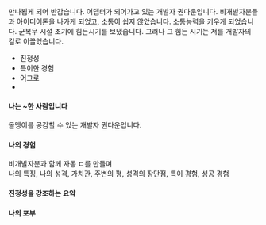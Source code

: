 만나뵙게 되어 반갑습니다. 어뎁터가 되어가고 있는 개발자 권다운입니다. 비개발자분들과 아이디어톤을 나가게 되었고, 소통이 쉽지 않았습니다. 소통능력을 키우게 되었습니다. 군복무 시절 초기에 힘든시기를 보냈습니다. 그러나 그 힘든 시기는 저를 개발자의 길로 이끌었습니다.

- 진정성
- 특이한 경험
- 어그로
- 

#### 나는 ~한 사람입니다
돌멩이를 공감할 수 있는 개발자 권다운입니다.
#### 나의 경험
비개발자분과 함께 자동 ㅁ를 만들며    
나의 특징, 나의 성격, 가치관, 주변의 평, 성격의 장단점, 특이 경험, 성공 경험

#### 진정성을 강조하는 요약

#### 나의 포부

